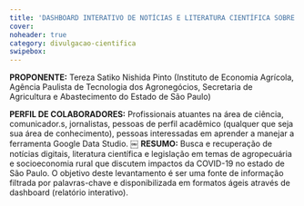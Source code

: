 ```yaml
---
title: 'DASHBOARD INTERATIVO DE NOTÍCIAS E LITERATURA CIENTÍFICA SOBRE IMPACTOS DA COVID-19'
cover: 
noheader: true
category: divulgacao-cientifica
swipebox: 
---
```

  
**PROPONENTE:**
Tereza Satiko Nishida Pinto (Instituto de Economia Agrícola, Agência Paulista de Tecnologia dos Agronegócios, Secretaria de Agricultura e Abastecimento do Estado de São Paulo)
  
**PERFIL DE COLABORADORES:** Profissionais atuantes na área de ciência, comunicador.s, jornalistas, pessoas de perfil acadêmico (qualquer que seja sua área de conhecimento), pessoas interessadas em aprender a manejar a ferramenta Google Data Studio.
  ￼
**RESUMO:**
Busca e recuperação de notícias digitais, literatura científica e legislação em temas de agropecuária e socioeconomia rural que discutem impactos da COVID-19 no estado de São Paulo. O objetivo deste levantamento é ser uma fonte de informação filtrada por palavras-chave e disponibilizada em formatos ágeis através de dashboard (relatório interativo).

